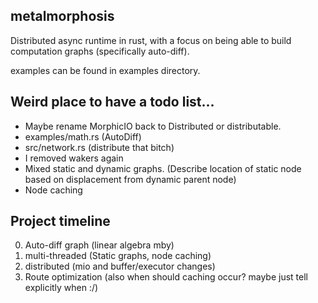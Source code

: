 ## metalmorphosis
Distributed async runtime in rust, with a focus on being able to build computation graphs (specifically auto-diff).

examples can be found in examples directory.

## Weird place to have a todo list...
- Maybe rename MorphicIO back to Distributed or distributable.
- examples/math.rs (AutoDiff)
- src/network.rs (distribute that bitch)
- I removed wakers again
- Mixed static and dynamic graphs. (Describe location of static node based on displacement from dynamic parent node)
- Node caching

## Project timeline
0. Auto-diff graph (linear algebra mby)
1. multi-threaded (Static graphs, node caching)
2. distributed (mio and buffer/executor changes)
3. Route optimization (also when should caching occur? maybe just tell explicitly when :/)
